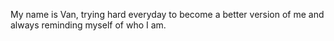My name is Van, trying hard everyday to become a better version of me and always reminding myself of who I am.
